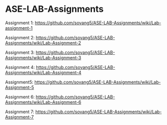 # ASE-LAB-Assignments

Assignment 1: https://github.com/sovang5/ASE-LAB-Assignments/wiki/Lab-assignment-1

Assignment 2: https://github.com/sovang5/ASE-LAB-Assignments/wiki/Lab-Assignment-2

Assignment 3: https://github.com/sovang5/ASE-LAB-Assignments/wiki/Lab-Assignment-3

Assignment 4: https://github.com/sovang5/ASE-LAB-Assignments/wiki/Lab-Assignment-4

Assignment5: https://github.com/sovang5/ASE-LAB-Assignments/wiki/Lab-Assignment-5


Assignment 6: https://github.com/sovang5/ASE-LAB-Assignments/wiki/Lab-Assignment-6

Assignment 7: https://github.com/sovang5/ASE-LAB-Assignments/wiki/Lab-Assignment-7
